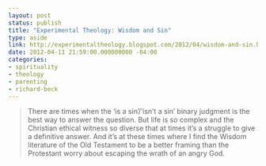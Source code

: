 ```yaml
---
layout: post
status: publish
title: "Experimental Theology: Wisdom and Sin"
type: aside
link: http://experimentaltheology.blogspot.com/2012/04/wisdom-and-sin.html
date: 2012-04-11 21:59:00.000000000 -04:00
categories:
- spirituality
- theology
- parenting
- richard-beck
---
```

> There are times when the &lsquo;is a sin&rsquo;/&rsquo;isn&rsquo;t a sin&rsquo; binary judgment is the best way to answer the question. But life is so complex and the Christian ethical witness so diverse that at times it&rsquo;s a struggle to give a definitive answer. And it&rsquo;s at these times where I find the Wisdom literature of the Old Testament to be a better framing than the Protestant worry about escaping the wrath of an angry God.